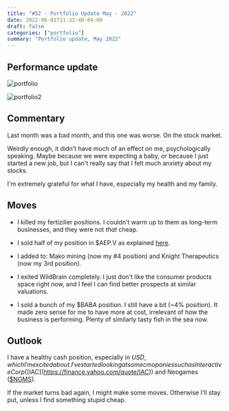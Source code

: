 ```yaml
---
title: "#52 - Portfolio Update May - 2022"
date: 2022-06-01T11:33:40-04:00
draft: false
categories: ["portfolio"]
summary: "Portfolio update, May 2022"
---
```


## Performance update

![portfolio](/images/portfolio-update-202205.png)

![portfolio2](/images/portfolio-update-202205(2).png)

## Commentary

Last month was a bad month, and this one was worse. On the stock market.

Weirdly enough, it didn't have much of an effect on me, psychologically speaking. Maybe because we were expecting a baby, or because I just started a new job, but I can't really say that I felt much anxiety about my stocks.

I'm extremely grateful for what I have, especially my health and my family. 

## Moves

- I killed my fertizilier positions. I couldn't warm up to them as long-term businesses, and they were not _that_ cheap. 

- I sold half of my position in $AEP.V as explained [here](/diary/51-i-trimmed-aep).

- I added to: Mako mining (now my #4 position) and Knight Therapeutics (now my 3rd position).

- I exited WildBrain completely. I just don't like the consumer products space right now, and I feel I can find better prospects at similar valuations.

- I sold a bunch of my $BABA position. I still have a bit (~4% position). It made zero sense for me to have more at cost, irrelevant of how the business is performing. Plenty of similarly tasty fish in the sea now.

## Outlook

I have a healthy cash position, especially in $USD, which I'm excited about. I've started looking at some cmopanies such as Interactive Corp ([$IAC](https://finance.yahoo.com/quote/IAC)) and Neogames ([$NGMS](https://finance.yahoo.com/quote/NGMS)).

If the market turns bad again, I might make some moves. Otherwise I'll stay put, unless I find something stupid cheap.